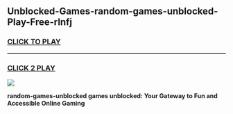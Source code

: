 
## Unblocked-Games-random-games-unblocked-Play-Free-rlnfj
<h3>
<a href="https://premium76.site?title=random-games-unblocked&ref=22A">CLICK TO PLAY</a></h3>
<hr>

<h3>
<a href="https://premium76.site?title=random-games-unblocked&ref=22A">CLICK 2 PLAY</a>
  
</h3>

<a href="https://premium76.site?title=random-games-unblocked&ref=22A"><img src="https://clearcache.store/games.png"></a>


**random-games-unblocked games unblocked: Your Gateway to Fun and Accessible Online Gaming**
